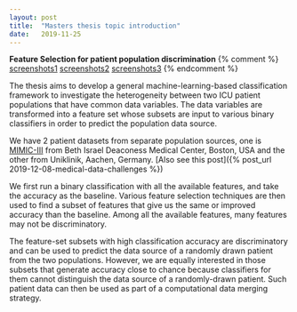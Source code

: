 ```yaml
---
layout: post
title:  "Masters thesis topic introduction"
date:   2019-11-25
---
```


<script type="text/javascript" async
  src="https://cdn.mathjax.org/mathjax/latest/MathJax.js?config=TeX-MML-AM_CHTML">
</script>


**Feature Selection for patient population discrimination**
{% comment %}
[screenshots1](/assets/thesis/thesis_intro_1.png)
[screenshots2](/assets/thesis/thesis_intro_2.png)
[screenshots3](/assets/thesis/thesis_intro_3.png)
{% endcomment %}



The thesis aims to develop a general machine-learning-based classification framework to investigate the heterogeneity between two ICU patient populations that have common data variables. The data variables are transformed into a feature set whose subsets are input to various binary classifiers in order to predict the population data source.

We have 2 patient datasets from separate population sources, one is [MIMIC-III](https://mimic.physionet.org/) from Beth Israel Deaconess Medical Center, Boston, USA and the other from Uniklinik, Aachen, Germany. [Also see this post]({% post_url 2019-12-08-medical-data-challenges %})

We first run a binary classification with all the available features, and take the accuracy as the baseline. Various feature selection techniques are then used to find a subset of features that give us the same or improved accuracy than the baseline. Among all the available features, many features may not be discriminatory. 

The feature-set subsets with high classification accuracy are discriminatory and can be used to predict the data source of a randomly drawn patient from the two populations. However, we are equally interested in those subsets that generate accuracy close to chance because classifiers for them cannot distinguish the data source of a randomly-drawn patient. Such patient data can then be used as part of a computational data merging strategy.









